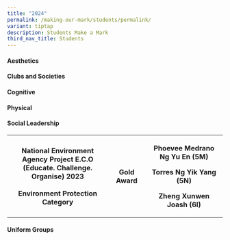 ```yaml
---
title: "2024"
permalink: /making-our-mark/students/permalink/
variant: tiptap
description: Students Make a Mark
third_nav_title: Students
---
```

<h4><strong>Aesthetics</strong></h4>
<h4><strong>Clubs and Societies</strong></h4>
<h4><strong>Cognitive</strong></h4>
<h4><strong>Physical</strong></h4>
<h4><strong>Social Leadership</strong><br></h4>
<table>
<tbody>
<tr>
<th rowspan="1" colspan="1">
<p><strong>National Environment Agency Project E.C.O </strong>
<br><strong>(Educate. Challenge. Organise) 2023</strong> 
<br>
<br><strong>Environment Protection Category</strong>
</p>
</th>
<th rowspan="1" colspan="1">
<p>Gold Award</p>
</th>
<th rowspan="1" colspan="1">
<p>Phoevee Medrano Ng Yu En (5M)</p>
<p>Torres Ng Yik Yang (5N)</p>
<p>Zheng Xunwen Joash (6I)</p>
</th>
</tr>
</tbody>
</table>
<h4><strong>Uniform Groups</strong><br></h4>
<h4></h4>
<p></p>